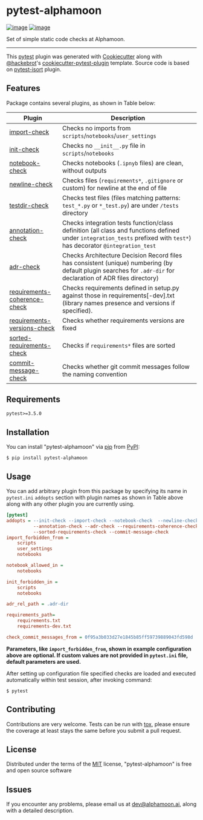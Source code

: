 # pytest-alphamoon

[![image](https://img.shields.io/pypi/v/pytest-alphamoon.svg)](https://pypi.org/project/pytest-alphamoon%0A%20:alt:%20PyPI%20version)
[![image](https://img.shields.io/pypi/pyversions/pytest-alphamoon.svg)](https://pypi.org/project/pytest-alphamoon)

Set of simple static code checks at Alphamoon.

* * * * *

This [pytest](https://github.com/pytest-dev/pytest) plugin was generated
with [Cookiecutter](https://github.com/audreyr/cookiecutter) along with
[@hackebrot](https://github.com/hackebrot)'s
[cookiecutter-pytest-plugin](https://github.com/pytest-dev/cookiecutter-pytest-plugin)
template. Source code is based on [pytest-isort](https://github.com/moccu/pytest-isort) plugin.

Features
--------

Package contains several plugins, as shown in Table below:


| Plugin         | Description           |
| -------------- | --------------------- |
| [import-check](pytest_alphamoon/import_check.py) | Checks no imports from `scripts`/`notebooks`/`user_settings`|
| [init-check](pytest_alphamoon/init_check.py) | Checks no `__init__.py` file in `scripts`/`notebooks`|
| [notebook-check](pytest_alphamoon/notebook_check.py) | Checks notebooks (`.ipnyb` files) are clean, without outputs || [notebook-check](pytest_alphamoon) | Checks notebooks (`.ipnyb` files) are clean, without outputs | 
| [newline-check](pytest_alphamoon/newline_check.py) | Checks files (`requirements*`, `.gitignore` or custom) for newline at the end of file |  
| [testdir-check](pytest_alphamoon/testdir_check.py) | Checks test files (files matching patterns: `test_*.py` or `*_test.py`) are under `/tests` directory |
| [annotation-check](pytest_alphamoon/annotation_check.py) | Checks integration tests function/class definition (all class and functions defined under `integration_tests` prefixed with `test*`) has decorator `@integration_test` |
| [adr-check](pytest_alphamoon/adr_check.py) | Checks Architecture Decision Record files has consistent (unique) numbering (by default plugin searches for `.adr-dir` for declaration of ADR files directory)
| [requirements-coherence-check](pytest_alphamoon/requirements_coherence_check.py) | Checks requirements defined in setup.py against those in requirements[-dev].txt (library names presence and versions if specified). 
| [requirements-versions-check](pytest_alphamoon/requirements_versions_check.py) | Checks whether requirements versions are fixed |
| [sorted-requirements-check](pytest_alphamoon/sorted_requirements_check.py) | Checks if `requirements*` files are sorted |
| [commit-message-check](pytest_alphamoon/commit_message_check.py) | Checks whether git commit messages follow the naming convention |

Requirements
------------
```requirements.txt
pytest>=3.5.0
```

Installation
------------

You can install "pytest-alphamoon" via
[pip](https://pypi.org/project/pip/) from
[PyPI](https://pypi.org/project):

    $ pip install pytest-alphamoon

Usage
-----

You can add arbitrary plugin from this package by specifying its name in `pytest.ini` `addopts`
section with plugin names as shown in Table above along with any other plugin you are currently using.

```ini
[pytest]
addopts = --init-check --import-check --notebook-check  --newline-check --testdir-check
          --annotation-check --adr-check --requirements-coherence-check --requirements-versions-check
          --sorted-requirements-check --commit-message-check
import_forbidden_from =
    scripts
    user_settings
    notebooks

notebook_allowed_in =
    notebooks

init_forbidden_in =
    scripts
    notebooks

adr_rel_path = .adr-dir

requirements_path=
    requirements.txt
    requirements-dev.txt

check_commit_messages_from = 0f95a3b033d27e1845b85ff59739889043fd598d
``` 

**Parameters, like `import_forbidden_from`, shown in example configuration above are optional. 
If custom values are not provided in `pytest.ini` file, default parameters are used.**


After setting up configuration file specified checks are loaded and executed automatically within test session, 
after invoking command:

    $ pytest

Contributing
------------

Contributions are very welcome. Tests can be run with
[tox](https://tox.readthedocs.io/en/latest/), please ensure the coverage
at least stays the same before you submit a pull request.

License
-------

Distributed under the terms of the
[MIT](http://opensource.org/licenses/MIT) license, "pytest-alphamoon" is
free and open source software

Issues
------

If you encounter any problems, please email us at <dev@alphamoon.ai>, along with a detailed description.
